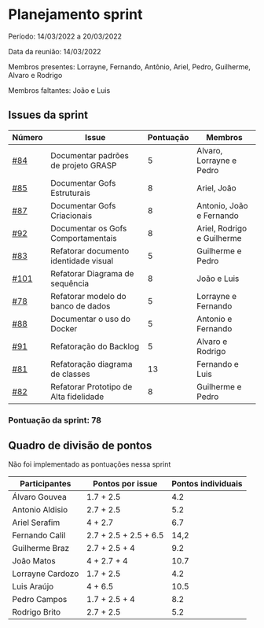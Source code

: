# Planejamento sprint

Período: 14/03/2022 a 20/03/2022

Data da reunião: 14/03/2022

Membros presentes: Lorrayne, Fernando, Antônio, Ariel, Pedro, Guilherme, Alvaro e Rodrigo

Membros faltantes: João e Luis

## Issues da sprint

| Número                                                                    | Issue                                  | Pontuação | Membros                    |
| ------------------------------------------------------------------------- | -------------------------------------- | --------- | -------------------------- |
| [#84](https://github.com/UnBArqDsw2021-2/2021.2_G6_Jobz_docs/issues/84)   | Documentar padrões de projeto GRASP    | 5         | Alvaro, Lorrayne e Pedro   |
| [#85](https://github.com/UnBArqDsw2021-2/2021.2_G6_Jobz_docs/issues/85)   | Documentar Gofs Estruturais            | 8         | Ariel, João                |
| [#87](https://github.com/UnBArqDsw2021-2/2021.2_G6_Jobz_docs/issues/87)   | Documentar Gofs Criacionais            | 8         | Antonio, João e Fernando   |
| [#92](https://github.com/UnBArqDsw2021-2/2021.2_G6_Jobz_docs/issues/92)   | Documentar os Gofs Comportamentais     | 8         | Ariel, Rodrigo e Guilherme |
| [#83](https://github.com/UnBArqDsw2021-2/2021.2_G6_Jobz_docs/issues/83)   | Refatorar documento identidade visual  | 5         | Guilherme e Pedro          |
| [#101](https://github.com/UnBArqDsw2021-2/2021.2_G6_Jobz_docs/issues/101) | Refatorar Diagrama de sequência        | 8         | João e Luis                |
| [#78](https://github.com/UnBArqDsw2021-2/2021.2_G6_Jobz_docs/issues/78)   | Refatorar modelo do banco de dados     | 5         | Lorrayne e Fernando        |
| [#88](https://github.com/UnBArqDsw2021-2/2021.2_G6_Jobz_docs/issues/88)   | Documentar o uso do Docker             | 5         | Antonio e Fernando         |
| [#91](https://github.com/UnBArqDsw2021-2/2021.2_G6_Jobz_docs/issues/91)   | Refatoração do Backlog                 | 5         | Alvaro e Rodrigo           |
| [#81](https://github.com/UnBArqDsw2021-2/2021.2_G6_Jobz_docs/issues/81)   | Refatoração diagrama de classes        | 13        | Fernando e Luis            |
| [#82](https://github.com/UnBArqDsw2021-2/2021.2_G6_Jobz_docs/issues/82)   | Refatorar Prototipo de Alta fidelidade | 8         | Guilherme e Pedro          |

### Pontuação da sprint: 78

## Quadro de divisão de pontos

Não foi implementado as pontuações nessa sprint

| Participantes    | Pontos por issue      | Pontos individuais |
| ---------------- | --------------------- | ------------------ |
| Álvaro Gouvea    | 1.7 + 2.5             | 4.2                |
| Antonio Aldisio  | 2.7 + 2.5             | 5.2                |
| Ariel Serafim    | 4 + 2.7               | 6.7                |
| Fernando Calil   | 2.7 + 2.5 + 2.5 + 6.5 | 14,2               |
| Guilherme Braz   | 2.7 + 2.5 + 4         | 9.2                |
| João Matos       | 4 + 2.7 + 4           | 10.7               |
| Lorrayne Cardozo | 1.7 + 2.5             | 4.2                |
| Luis Araújo      | 4 + 6.5               | 10.5               |
| Pedro Campos     | 1.7 + 2.5 + 4         | 8.2                |
| Rodrigo Brito    | 2.7 + 2.5             | 5.2                |
